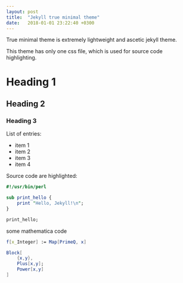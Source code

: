 ```yaml
---
layout: post
title:  "Jekyll true minimal theme"
date:   2018-01-01 23:22:40 +0300
---
```


True minimal theme is extremely lightweight and ascetic jekyll theme.

This theme has only one css file, which is used for source code highlighting. 


# Heading 1
## Heading 2
### Heading 3

List of entries:

- item 1
- item 2
- item 3
- item 4

Source code are highlighted:

```perl
#!/usr/bin/perl

sub print_hello {
    print "Hello, Jekyll!\n";
}

print_hello;
```
some mathematica code 
```mathematica
f[x_Integer] := Map[PrimeQ, x]

Block[
    {x,y},
    Plus[x,y];
    Power[x,y]
]

```    
